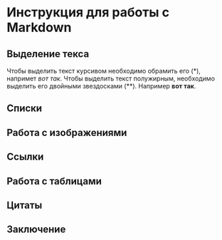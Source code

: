 # Инструкция для работы с Markdown

## Выделение текса

Чтобы выделить текст курсивом необходимо обрамить его (*), напримет *вот так*.
Чтобы выделить текст полужирным, необходимо выделить его двойными звездосками (**). Например **вот так**.

## Cписки

## Работа с изображениями

## Ссылки

## Работа с таблицами

## Цитаты

## Заключение